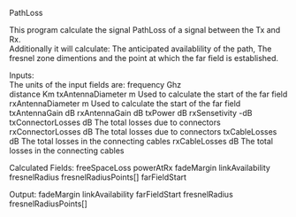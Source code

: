  PathLoss

This program calculate the signal PathLoss of a signal between the Tx and Rx.  
Additionally it will calculate:
    The anticipated availablility of the path, 
    The fresnel zone dimentions and the point at which the far field is established.
  
  Inputs:  
    The units of the input fields are:
       frequency           Ghz  
       distance            Km
       txAntennaDiameter   m   Used to calculate the start of the far field
       rxAntennaDiameter   m   Used to calculate the start of the far field
       txAntennaGain       dB
       rxAntennaGain       dB
       txPower             dB
       rxSensetivity      -dB
       txConnectorLosses   dB  The total losses due to connectors
       rxConnectorLosses   dB  The total losses due to connectors
       txCableLosses       dB  The total losses in the connecting cables
       rxCableLosses       dB  The total losses in the connecting cables


  Calculated Fields:
           freeSpaceLoss
           powerAtRx
           fadeMargin
           linkAvailability
           fresnelRadius
           fresnelRadiusPoints[]
           farFieldStart

   Output:
           fadeMargin
           linkAvailability
           farFieldStart
           fresnelRadius
           fresnelRadiusPoints[]
